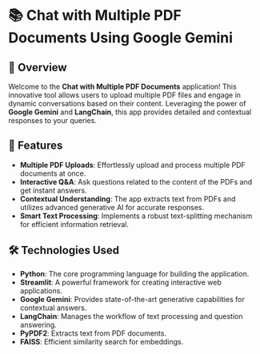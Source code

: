 # 📚 Chat with Multiple PDF Documents Using Google Gemini

## 🚀 Overview

Welcome to the **Chat with Multiple PDF Documents** application! This innovative tool allows users to upload multiple PDF files and engage in dynamic conversations based on their content. Leveraging the power of **Google Gemini** and **LangChain**, this app provides detailed and contextual responses to your queries.

## 🌟 Features

- **Multiple PDF Uploads**: Effortlessly upload and process multiple PDF documents at once.
- **Interactive Q&A**: Ask questions related to the content of the PDFs and get instant answers.
- **Contextual Understanding**: The app extracts text from PDFs and utilizes advanced generative AI for accurate responses.
- **Smart Text Processing**: Implements a robust text-splitting mechanism for efficient information retrieval.

## 🛠️ Technologies Used

- **Python**: The core programming language for building the application.
- **Streamlit**: A powerful framework for creating interactive web applications.
- **Google Gemini**: Provides state-of-the-art generative capabilities for contextual answers.
- **LangChain**: Manages the workflow of text processing and question answering.
- **PyPDF2**: Extracts text from PDF documents.
- **FAISS**: Efficient similarity search for embeddings.

